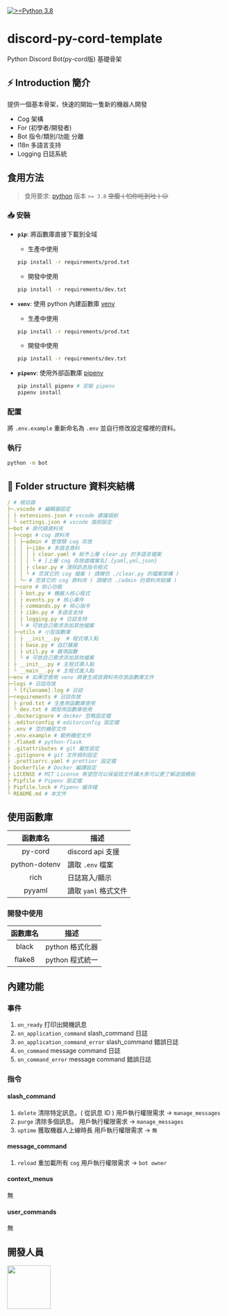 [![>=Python 3.8](https://img.shields.io/badge/python->=3.8-blue.svg)](https://www.python.org/downloads/release/python-380/)

# discord-py-cord-template

Python Discord Bot(py-cord版) 基礎骨架

## ⚡ Introduction 簡介

提供一個基本骨架，快速的開始一隻新的機器人開發

- Cog 架構
- For (初學者/開發者)
- Bot 指令/類別/功能 分離
- I18n 多語言支持
- Logging 日誌系統

## 食用方法

> 食用要求:
> [python](https://www.python.org/) 版本 `>= 3.8`
> ~~空腹 ( 怕你吃到吐 ) 😑~~

### 📥 安裝

- **`pip`**: 將函數庫直接下載到全域

  - 生產中使用

  ```sh
  pip install -r requirements/prod.txt
  ```

  - 開發中使用

  ```sh
  pip install -r requirements/dev.txt
  ```

- **`venv`**: 使用 python 內建函數庫 [venv](https://docs.python.org/zh-tw/3/tutorial/venv.html)

  - 生產中使用

  ```sh
  pip install -r requirements/prod.txt
  ```

  - 開發中使用

  ```sh
  pip install -r requirements/dev.txt
  ```

- **`pipenv`**: 使用外部函數庫 [pipenv](https://pypi.org/project/pipenv/)

  ```sh
  pip install pipenv # 安裝 pipenv
  pipenv install
  ```

### 配置

將 `.env.example`  重新命名為 `.env` 並自行修改設定檔裡的資料。

### 執行

```sh
python -m bot
```

## 🔩 Folder structure 資料夾結構

```yml
/ # 根目錄
├─.vscode # 編輯器設定
│ ├ extensions.json # vscode 建議插劍
│ └ settings.json # vscode 插劍設定
├─bot # 原代碼資料夾
│ ├─cogs # cog 資料夾
│ │ ├─admin # 管理類 cog 存放
│ │ │ ├─i18n # 多語言資料
│ │ │ │ ├ clear.yaml # 給予上層 clear.py 的多語言檔案
│ │ │ │ └ # [上層 cog 存放處檔案名].{yaml,yml,json}
│ │ │ ├ clear.py # 清除訊息指令程式
│ │ │ └ # 您其它的 cog 檔案 ( 請模仿 ./clear.py 的檔案架構 ) 
│ │ └─ # 您其它的 cog 資料夾 ( 請模仿 ./admin 的資料夾結構 )
│ ├─core # 核心功能
│ │ ├ bot.py # 機器人核心程式
│ │ ├ events.py # 核心事件
│ │ ├ commands.py # 核心指令
│ │ ├ i18n.py # 多語言支持
│ │ ├ logging.py # 日誌支持
│ │ └ # 可依自己需求添加其他檔案
│ ├─utils # 小型函數庫
│ │ ├ __init__.py  # 程式導入點
│ │ ├ base.py # 自訂擴展
│ │ ├ util.py # 雜項函數
│ │ └ # 可依自己需求添加其他檔案
│ ├ __init__.py # 主程式導入點
│ └ __main__.py # 主程式進入點
├─env # 如果您使用 venv 將會生成該資料夾存放函數庫文件
├─logs # 日誌存放
│ └ [filename].log # 日誌
├─requirements # 日誌存放
│ ├ prod.txt # 生產用函數庫使用
│ └ dev.txt # 開發用函數庫使用
├ .dockerignore # docker 忽略設定檔
├ .editorconfig # editorconfig 設定檔
├ .env # 您的機密文件
├ .env.example # 範例機密文件
├ .flake8 # python-flask
├ .gitattributes # git 屬性設定
├ .gitignore # git 文件規則設定
├ .prettierrc.yaml # prettier 設定檔
├ Dockerfile # Docker 編譯設定
├ LICENSE # MIT License 希望您可以保留該文件讓大家可以更了解這個模板
├ Pipfile # Pipenv 設定檔
├ Pipfile.lock # Pipenv 緩存檔
└ README.md # 本文件
```

## 使用函數庫

|   函數庫名    | 描述                 |
| :-----------: | -------------------- |
|    py-cord    | discord api 支援     |
| python-dotenv | 讀取 `.env` 檔案     |
|     rich      | 日誌寫入/顯示        |
|    pyyaml     | 讀取 `yaml` 格式文件 |

### 開發中使用

| 函數庫名 | 描述            |
| :------: | --------------- |
|  black   | python 格式化器 |
|  flake8  | python 程式統一 |

## 內建功能

### 事件

1. `on_ready`
  打印出開機訊息
2. `on_application_command`
  slash_command 日誌
3. `on_application_command_error`
  slash_command 錯誤日誌
4. `on_command`
  message command 日誌
5. `on_command_error`
  message command 錯誤日誌

### 指令

#### slash_command

1. `delete`
  清除特定訊息。( 從訊息 ID )
  用戶執行權限需求 -> `manage_messages`
2. `purge`
  清除多個訊息。
  用戶執行權限需求 -> `manage_messages`
3. `uptime`
  獲取機器人上線時長
  用戶執行權限需求 -> `無`

#### message_command

1. `reload`
  重加載所有 `cog`
  用戶執行權限需求 -> `bot owner`

#### context_menus

無

#### user_commands

無

## 開發人員

<a href="https://github.com/a3510377" style="border-radius:50%">
    <img width="100px" src="https://cdn.discordapp.com/avatars/688181698822799414/f6534feffc3f15cf439cb2fdd579aab5.webp?size=128">
</a>
